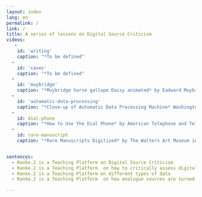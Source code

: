 ```yaml
---
layout: index
lang: en
permalink: /
link: /
title: A series of lessons on Digital Source Criticism
videos:
   -
    id: 'writing'
    caption: "*To be defined"
  -
    id: 'caves'
    caption: "*To be defined"
  -
    id: 'muybridge'
    caption: "*Muybridge horse gallope Daisy animated* by Eadward Muybridge 1887<br>Publication online, source[wikicommons](https://commons.wikimedia.org/wiki/Category:Eadweard_Muybridge_animations)"
  -
    id: 'automatic-data-processing'
    caption: "*Close-up of Automatic Data Processing Machine* Washington DC,(1953)USA <br>Publication online unknown, source[https://www.pond5.com](https://www.pond5.com/stock-footage/44586363/automatic-data-processing-machine.html)" 
  -
    id: dial-phone
    caption: "*How to Use the Dial Phone* by American Telephone and Telegraph Co.(AT&T)<br>Publication date 1927,source:[archive.org](https://archive.org/details/HowtoUse1927)"
  -
    id: rare-manuscript
    caption: "*Rare Manuscripts Digitized* by The Walters Art Museum in Baltimore, CTV<br>Publication online 2013-07-29, source [archive.org](https://archive.org/details/Rare_Manuscripts_Digitized)"


sentences:
  - Ranke.2 is a Teaching Platform on Digital Source Criticism
  - Ranke.2 is a Teaching Platform  on how to critically assess digital historical sources
  - Ranke.2 is a Teaching Platform on different types of data
  - Ranke.2 is a Teaching Platform  on how analogue sources are turned into digital representations

---
```


<!-- more -->
